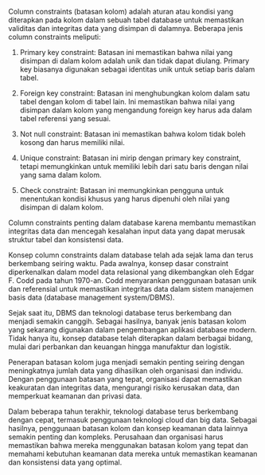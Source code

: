 Column constraints (batasan kolom) adalah aturan atau kondisi yang diterapkan pada kolom dalam sebuah tabel database untuk memastikan validitas dan integritas data yang disimpan di dalamnya. Beberapa jenis column constraints meliputi:

1.  Primary key constraint: Batasan ini memastikan bahwa nilai yang disimpan di dalam kolom adalah unik dan tidak dapat diulang. Primary key biasanya digunakan sebagai identitas unik untuk setiap baris dalam tabel.
    
2.  Foreign key constraint: Batasan ini menghubungkan kolom dalam satu tabel dengan kolom di tabel lain. Ini memastikan bahwa nilai yang disimpan dalam kolom yang mengandung foreign key harus ada dalam tabel referensi yang sesuai.
    
3.  Not null constraint: Batasan ini memastikan bahwa kolom tidak boleh kosong dan harus memiliki nilai.
    
4.  Unique constraint: Batasan ini mirip dengan primary key constraint, tetapi memungkinkan untuk memiliki lebih dari satu baris dengan nilai yang sama dalam kolom.
    
5.  Check constraint: Batasan ini memungkinkan pengguna untuk menentukan kondisi khusus yang harus dipenuhi oleh nilai yang disimpan di dalam kolom.

Column constraints penting dalam database karena membantu memastikan integritas data dan mencegah kesalahan input data yang dapat merusak struktur tabel dan konsistensi data.

Konsep column constraints dalam database telah ada sejak lama dan terus berkembang seiring waktu. Pada awalnya, konsep dasar constraint diperkenalkan dalam model data relasional yang dikembangkan oleh Edgar F. Codd pada tahun 1970-an. Codd menyarankan penggunaan batasan unik dan referensial untuk memastikan integritas data dalam sistem manajemen basis data (database management system/DBMS).

Sejak saat itu, DBMS dan teknologi database terus berkembang dan menjadi semakin canggih. Sebagai hasilnya, banyak jenis batasan kolom yang sekarang digunakan dalam pengembangan aplikasi database modern. Tidak hanya itu, konsep database telah diterapkan dalam berbagai bidang, mulai dari perbankan dan keuangan hingga manufaktur dan logistik.

Penerapan batasan kolom juga menjadi semakin penting seiring dengan meningkatnya jumlah data yang dihasilkan oleh organisasi dan individu. Dengan penggunaan batasan yang tepat, organisasi dapat memastikan keakuratan dan integritas data, mengurangi risiko kerusakan data, dan memperkuat keamanan dan privasi data.

Dalam beberapa tahun terakhir, teknologi database terus berkembang dengan cepat, termasuk penggunaan teknologi cloud dan big data. Sebagai hasilnya, penggunaan batasan kolom dan konsep keamanan data lainnya semakin penting dan kompleks. Perusahaan dan organisasi harus memastikan bahwa mereka menggunakan batasan kolom yang tepat dan memahami kebutuhan keamanan data mereka untuk memastikan keamanan dan konsistensi data yang optimal.